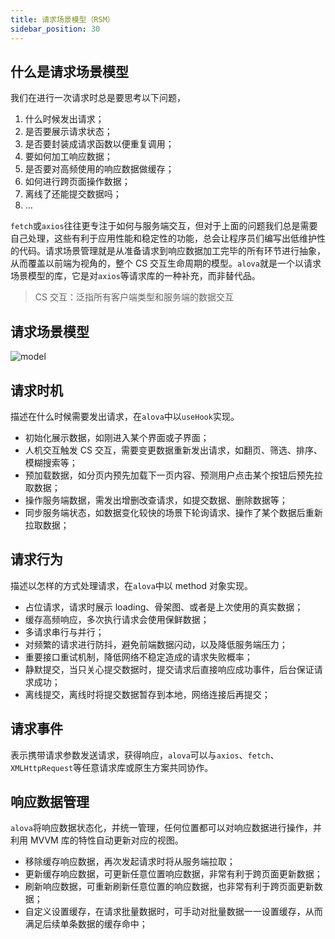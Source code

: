 ```yaml
---
title: 请求场景模型（RSM）
sidebar_position: 30
---
```


## 什么是请求场景模型

我们在进行一次请求时总是要思考以下问题，

1. 什么时候发出请求；
2. 是否要展示请求状态；
3. 是否要封装成请求函数以便重复调用；
4. 要如何加工响应数据；
5. 是否要对高频使用的响应数据做缓存；
6. 如何进行跨页面操作数据；
7. 离线了还能提交数据吗；
8. ...

`fetch`或`axios`往往更专注于如何与服务端交互，但对于上面的问题我们总是需要自己处理，这些有利于应用性能和稳定性的功能，总会让程序员们编写出低维护性的代码。请求场景管理就是从准备请求到响应数据加工完毕的所有环节进行抽象，从而覆盖以前端为视角的，整个 CS 交互生命周期的模型。`alova`就是一个以请求场景模型的库，它是对`axios`等请求库的一种补充，而非替代品。

> CS 交互：泛指所有客户端类型和服务端的数据交互

## 请求场景模型

![model](https://user-images.githubusercontent.com/29848971/185773583-a884e1ed-7507-4e96-9030-f20aa557eb5a.png)

## 请求时机

描述在什么时候需要发出请求，在`alova`中以`useHook`实现。

- 初始化展示数据，如刚进入某个界面或子界面；
- 人机交互触发 CS 交互，需要变更数据重新发出请求，如翻页、筛选、排序、模糊搜索等；
- 预加载数据，如分页内预先加载下一页内容、预测用户点击某个按钮后预先拉取数据；
- 操作服务端数据，需发出增删改查请求，如提交数据、删除数据等；
- 同步服务端状态，如数据变化较快的场景下轮询请求、操作了某个数据后重新拉取数据；

## 请求行为

描述以怎样的方式处理请求，在`alova`中以 method 对象实现。

- 占位请求，请求时展示 loading、骨架图、或者是上次使用的真实数据；
- 缓存高频响应，多次执行请求会使用保鲜数据；
- 多请求串行与并行；
- 对频繁的请求进行防抖，避免前端数据闪动，以及降低服务端压力；
- 重要接口重试机制，降低网络不稳定造成的请求失败概率；
- 静默提交，当只关心提交数据时，提交请求后直接响应成功事件，后台保证请求成功；
- 离线提交，离线时将提交数据暂存到本地，网络连接后再提交；

## 请求事件

表示携带请求参数发送请求，获得响应，`alova`可以与`axios`、`fetch`、`XMLHttpRequest`等任意请求库或原生方案共同协作。

## 响应数据管理

`alova`将响应数据状态化，并统一管理，任何位置都可以对响应数据进行操作，并利用 MVVM 库的特性自动更新对应的视图。

- 移除缓存响应数据，再次发起请求时将从服务端拉取；
- 更新缓存响应数据，可更新任意位置响应数据，非常有利于跨页面更新数据；
- 刷新响应数据，可重新刷新任意位置的响应数据，也非常有利于跨页面更新数据；
- 自定义设置缓存，在请求批量数据时，可手动对批量数据一一设置缓存，从而满足后续单条数据的缓存命中；
